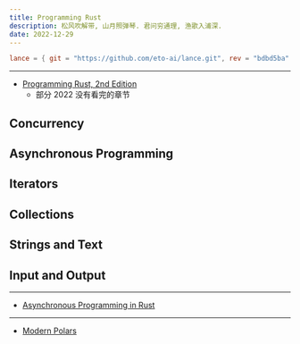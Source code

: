 ```yaml
---
title: Programming Rust
description: 松风吹解带, 山月照弹琴. 君问穷通理, 渔歌入浦深.
date: 2022-12-29
---
```


```toml
lance = { git = "https://github.com/eto-ai/lance.git", rev = "bdbd5ba" }
```

------------------

- [Programming Rust, 2nd Edition](https://book.douban.com/subject/34973905/)
  - 部分 2022 没有看完的章节

## Concurrency

## Asynchronous Programming

## Iterators

## Collections

## Strings and Text

## Input and Output

------------------

- [Asynchronous Programming in Rust](https://rust-lang.github.io/async-book/)

------------------

- [Modern Polars](https://github.com/kevinheavey/modern-polars)
